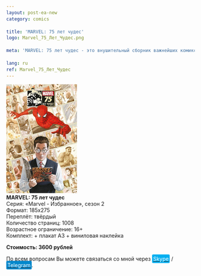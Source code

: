```yaml
---
layout: post-ea-new
category: comics

title: 'MARVEL: 75 лет чудес'
logo: Marvel_75_Лет_Чудес.png

meta: 'MARVEL: 75 лет чудес - это внушительный сборник важнейших комиксов MARVEL за период в первые 75 лет существования издательства: от Золотого Века до комиксов линейки MARVEL NOW. Серия: «Marvel - Избранное», сезон 2.'

lang: ru
ref: Marvel_75_Лет_Чудес
---
```


<a data-fancybox="gallery" href="/img/comics/Marvel_75_Лет_Чудес.png"><img src="/img/comics/Marvel_75_Лет_Чудес.png" alt=""></a>  
**MARVEL: 75 лет чудес**  
Серия: «Marvel - Избранное», сезон 2  
Формат: 185х275  
Переплёт: твёрдый  
Количество страниц: 1008  
Возрастное ограничение: 16+  
Комплект: + плакат А3 + виниловая наклейка

**Стоимость: 3600 рублей**

По всем вопросам Вы можете связаться со мной через <a href="skype:chutkoy89?call" target="_blank"><span style="background-color:#00aff0; color:white; padding:3px; border-radius: 3px">Skype</span></a> / <a href="https://t.me/chutkoy" target="_blank"><span style="background-color:#0088cc; color:white; padding:3px; border-radius: 3px">Telegram</span></a>.